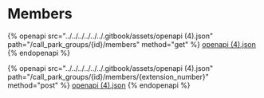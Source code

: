 # Members

{% openapi src="../../../../../../.gitbook/assets/openapi (4).json" path="/call_park_groups/{id}/members" method="get" %}
[openapi (4).json](<../../../../../../.gitbook/assets/openapi (4).json>)
{% endopenapi %}

{% openapi src="../../../../../../.gitbook/assets/openapi (4).json" path="/call_park_groups/{id}/members/{extension_number}" method="post" %}
[openapi (4).json](<../../../../../../.gitbook/assets/openapi (4).json>)
{% endopenapi %}

